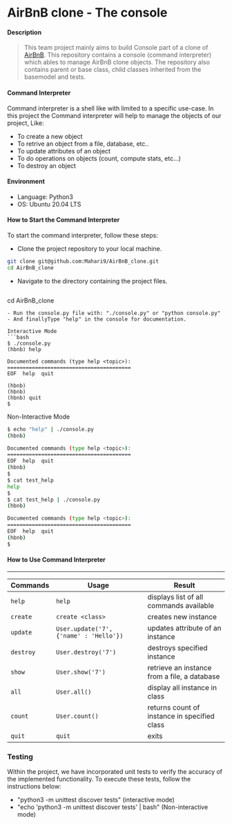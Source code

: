 # AirBnB clone - The console

#### Description
> This team project mainly aims to build Console part of a clone of [AirBnB](https://www.airbnb.com/). 
> This repository contains a console (command interpreter) which ables to manage AirBnB clone objects.
> The repository also contains parent or base class, child classes inherited from the basemodel and tests.
#### Command Interpreter
Command interpreter is a shell like with limited to a specific use-case. In this project the Command interpreter will help to manage the objects of our project, Like:
* To create a new object
* To retrive an object from a file, database, etc..
* To update attributes of an object
* To do operations on objects (count, compute stats, etc…)
* To destroy an object

#### Environment
* Language: Python3
* OS: Ubuntu 20.04 LTS

#### How to Start the Command Interpreter
To start the command interpreter, follow these steps:
- Clone the project repository to your local machine.
 ```bash
git clone git@github.com:Mahari9/AirBnB_clone.git
cd AirBnB_clone
```
- Navigate to the directory containing the project files.
  ```bash
cd AirBnB_clone
```
- Run the console.py file with: "./console.py" or "python console.py"
- And finallyType "help" in the console for documentation.

Interactive Mode
```bash
$ ./console.py
(hbnb) help

Documented commands (type help <topic>):
========================================
EOF  help  quit

(hbnb)
(hbnb)
(hbnb) quit
$
```
Non-Interactive Mode
```bash
$ echo "help" | ./console.py
(hbnb)

Documented commands (type help <topic>):
========================================
EOF  help  quit
(hbnb)
$
$ cat test_help
help
$
$ cat test_help | ./console.py
(hbnb)

Documented commands (type help <topic>):
========================================
EOF  help  quit
(hbnb)
$
```
#### How to Use Command Interpreter
---
| Commands  |        Usage                                  | Result                                        |
| --------- | --------------------------------------------- | ------------------------------------------    |
| `help`    | `help`                                        | displays list of all commands available       |
| `create`  | `create <class>`                              | creates new instance                          |
| `update`  | `User.update('7', {'name' : 'Hello'})`        | updates attribute of an instance              |
| `destroy` | `User.destroy('7')`                           | destroys specified instance                   |
| `show`    | `User.show('7')`                              | retrieve an instance  from a file, a database |
| `all`     | `User.all()`                                  | display all instance  in class                |
| `count`   | `User.count()`                                | returns count of instance  in specified class |
| `quit`    | `quit`                                        | exits                                         |

### Testing
Within the project, we have incorporated unit tests to verify the accuracy of the implemented functionality. To execute these tests, follow the instructions below:
- "python3 -m unittest discover tests" (interactive mode)
- "echo 'python3 -m unittest discover tests' | bash" (Non-interactive mode)

